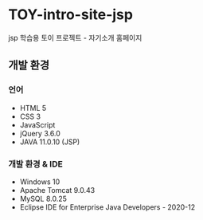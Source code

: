 # TOY-intro-site-jsp

jsp 학습용 토이 프로젝트 - 자기소개 홈페이지 


## 개발 환경
### 언어
- HTML 5
- CSS 3
- JavaScript
- jQuery 3.6.0
- JAVA 11.0.10 (JSP)




### 개발 환경 & IDE
- Windows 10
- Apache Tomcat 9.0.43
- MySQL 8.0.25
- Eclipse IDE for Enterprise Java Developers - 2020-12

